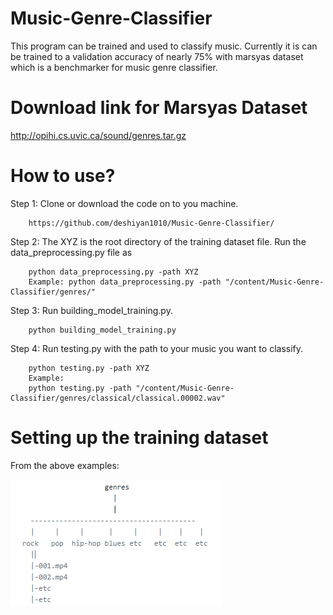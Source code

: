 # Music-Genre-Classifier
This program can be trained and used to classify music. Currently it is can be trained to a validation accuracy of nearly 75% with marsyas dataset which is a benchmarker for music genre classifier.

# Download link for Marsyas Dataset
http://opihi.cs.uvic.ca/sound/genres.tar.gz

# How to use?

Step 1: Clone or download the code on to you machine.

        https://github.com/deshiyan1010/Music-Genre-Classifier/
Step 2: The XYZ is the root directory of the training dataset file. Run the data_preprocessing.py file as 

        python data_preprocessing.py -path XYZ
        Example: python data_preprocessing.py -path "/content/Music-Genre-Classifier/genres/"
        
Step 3: Run building_model_training.py.

        python building_model_training.py
        
Step 4: Run testing.py with the path to your music you want to classify.

        python testing.py -path XYZ
        Example:
        python testing.py -path "/content/Music-Genre-Classifier/genres/classical/classical.00002.wav"
        
        
 # Setting up the training dataset
 From the above examples:
 
 ![Image of Instruction](https://github.com/deshiyan1010/Music-Genre-Classifier/blob/master/Dataset%20folder%20instruction.png)
                        
                        
